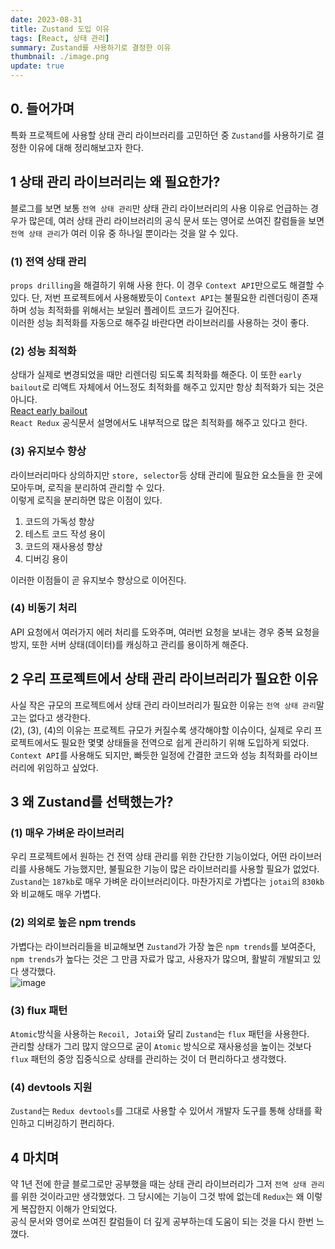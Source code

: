 ```yaml
---
date: 2023-08-31
title: Zustand 도입 이유
tags: [React, 상태 관리]
summary: Zustand를 사용하기로 결정한 이유
thumbnail: ./image.png
update: true
---
```




## 0. 들어가며
특화 프로젝트에 사용할 상태 관리 라이브러리를 고민하던 중 `Zustand`를 사용하기로 결정한 이유에 대해 정리해보고자 한다.

## 1 상태 관리 라이브러리는 왜 필요한가?
블로그를 보면 보통 `전역 상태 관리`만 상태 관리 라이브러리의 사용 이유로 언급하는 경우가 많은데, 여러 상태 관리 라이브러리의 공식 문서 또는 영어로 쓰여진 칼럼들을 보면 `전역 상태 관리`가 여러 이유 중 하나일 뿐이라는 것을 알 수 있다.  

### (1) 전역 상태 관리
`props drilling`을 해결하기 위해 사용 한다. 이 경우 `Context API`만으로도 해결할 수 있다. 단, 저번 프로젝트에서 사용해봤듯이 `Context API`는 불필요한 리렌더링이 존재하며 성능 최적화를 위해서는 보일러 플레이트 코드가 길어진다.  
이러한 성능 최적화를 자동으로 해주길 바란다면 라이브러리를 사용하는 것이 좋다.

### (2) 성능 최적화
상태가 실제로 변경되었을 때만 리렌더링 되도록 최적화를 해준다. 이 또한 `early bailout`로 리액트 자체에서 어느정도 최적화를 해주고 있지만 항상 최적화가 되는 것은 아니다.  
[React early bailout](https://jeongseulho.github.io/posts/React-early-bailout/)  
`React Redux` 공식문서 설명에서도 내부적으로 많은 최적화를 해주고 있다고 한다.

### (3) 유지보수 향상
라이브러리마다 상의하지만 `store, selector`등 상태 관리에 필요한 요소들을 한 곳에 모아두며, 로직을 분리하여 관리할 수 있다.  
이렇게 로직을 분리하면 많은 이점이 있다.  
1. 코드의 가독성 향상
2. 테스트 코드 작성 용이
3. 코드의 재사용성 향상
4. 디버깅 용이  


이러한 이점들이 곧 유지보수 향상으로 이어진다.

### (4) 비동기 처리
API 요청에서 여러가지 에러 처리를 도와주며, 여러번 요청을 보내는 경우 중복 요청을 방지, 또한 서버 상태(데이터)를 캐싱하고 관리를 용이하게 해준다.

## 2 우리 프로젝트에서 상태 관리 라이브러리가 필요한 이유
사실 작은 규모의 프로젝트에서 상태 관리 라이브러리가 필요한 이유는 `전역 상태 관리`말고는 없다고 생각한다.  
(2), (3), (4)의 이유는 프로젝트 규모가 커질수록 생각해야할 이슈이다, 실제로 우리 프로젝트에서도 필요한 몇몇 상태들을 전역으로 쉽게 관리하기 위해 도입하게 되었다.  
`Context API`를 사용해도 되지만, 빠듯한 일정에 간결한 코드와 성능 최적화를 라이브러리에 위임하고 싶었다.

## 3 왜 Zustand를 선택했는가?
### (1) 매우 가벼운 라이브러리
우리 프로젝트에서 원하는 건 전역 상태 관리를 위한 간단한 기능이었다, 어떤 라이브러리를 사용해도 가능했지만, 불필요한 기능이 많은 라이브러리를 사용할 필요가 없었다.  
`Zustand`는 `187kb`로 매우 가벼운 라이브러리이다. 마찬가지로 가볍다는 `jotai`의 `830kb`와 비교해도 매우 가볍다.

### (2) 의외로 높은 npm trends
가볍다는 라이브러리들을 비교해보면 `Zustand`가 가장 높은 `npm trends`를 보여준다, `npm trends`가 높다는 것은 그 만큼 자료가 많고, 사용자가 많으며, 활발히 개발되고 있다 생각했다.  
![image](https://github.com/Jeongseulho/sh-snippets/assets/110578739/03528b7c-9d7c-473b-9357-bf193607cc57)

### (3) flux 패턴
`Atomic`방식을 사용하는 `Recoil, Jotai`와 달리 `Zustand`는 `flux` 패턴을 사용한다.  
관리할 상태가 그리 많지 않으므로 굳이 `Atomic` 방식으로 재사용성을 높이는 것보다 `flux` 패턴의 중앙 집중식으로 상태를 관리하는 것이 더 편리하다고 생각했다.

### (4) devtools 지원
`Zustand`는 `Redux devtools`를 그대로 사용할 수 있어서 개발자 도구를 통해 상태를 확인하고 디버깅하기 편리하다.

## 4 마치며
약 1년 전에 한글 블로그로만 공부했을 때는 상태 관리 라이브러리가 그저 `전역 상태 관리`를 위한 것이라고만 생각했었다. 그 당시에는 기능이 그것 밖에 없는데 `Redux`는 왜 이렇게 복잡한지 이해가 안되었다.  
공식 문서와 영어로 쓰여진 칼럼들이 더 깊게 공부하는데 도움이 되는 것을 다시 한번 느꼈다.
